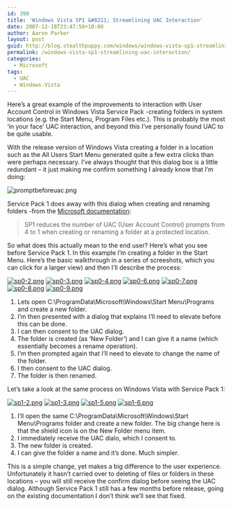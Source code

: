 ```yaml
---
id: 390
title: 'Windows Vista SP1 &#8211; Streamlining UAC Interaction'
date: 2007-12-18T23:47:50+10:00
author: Aaron Parker
layout: post
guid: http://blog.stealthpuppy.com/windows/windows-vista-sp1-streamlining-uac-interaction
permalink: /windows-vista-sp1-streamlining-uac-interaction/
categories:
  - Microsoft
tags:
  - UAC
  - Windows-Vista
---
```

Here&#8217;s a great example of the improvements to interaction with User Account Control in Windows Vista Service Pack -creating folders in system locations (e.g. the Start Menu, Program Files etc.). This is probably the most &#8216;in your face&#8217; UAC interaction, and beyond this I&#8217;ve personally found UAC to be quite usable.

With the release version of Windows Vista creating a folder in a location such as the All Users Start Menu generated quite a few extra clicks than were perhaps necessary. I&#8217;ve always thought that this dialog box is a little redundant &#8211; it just making me confirm something I already know that I&#8217;m doing:

![promptbeforeuac.png](http://stealthpuppy.com/wp-content/uploads/2007/12/promptbeforeuac.png) 

Service Pack 1 does away with this dialog when creating and renaming folders -from the [Microsoft documentation](http://technet2.microsoft.com/WindowsVista/en/library/005f921e-f706-401e-abb5-eec42ea0a03e1033.mspx?mfr=true):

> SP1 reduces the number of UAC (User Account Control) prompts from 4 to 1 when creating or renaming a folder at a protected location.

So what does this actually mean to the end user? Here&#8217;s what you see before Service Pack 1. In this example I&#8217;m creating a folder in the Start Menu. Here&#8217;s the basic walkthrough in a series of screeshots, which you can click for a larger view) and then I&#8217;ll describe the process:

[![sp0-2.png](http://stealthpuppy.com/wp-content/uploads/2007/12/sp0-2.thumbnail.png)](http://stealthpuppy.com/wp-content/uploads/2007/12/sp0-2.png "sp0-2.png") [![sp0-3.png](http://stealthpuppy.com/wp-content/uploads/2007/12/sp0-3.thumbnail.png)](http://stealthpuppy.com/wp-content/uploads/2007/12/sp0-3.png "sp0-3.png") [![sp0-4.png](http://stealthpuppy.com/wp-content/uploads/2007/12/sp0-4.thumbnail.png)](http://stealthpuppy.com/wp-content/uploads/2007/12/sp0-4.png "sp0-4.png") [![sp0-6.png](http://stealthpuppy.com/wp-content/uploads/2007/12/sp0-6.thumbnail.png)](http://stealthpuppy.com/wp-content/uploads/2007/12/sp0-6.png "sp0-6.png") [![sp0-7.png](http://stealthpuppy.com/wp-content/uploads/2007/12/sp0-7.thumbnail.png)](http://stealthpuppy.com/wp-content/uploads/2007/12/sp0-7.png "sp0-7.png") [![sp0-8.png](http://stealthpuppy.com/wp-content/uploads/2007/12/sp0-8.thumbnail.png)](http://stealthpuppy.com/wp-content/uploads/2007/12/sp0-8.png "sp0-8.png") [![sp0-9.png](http://stealthpuppy.com/wp-content/uploads/2007/12/sp0-9.thumbnail.png)](http://stealthpuppy.com/wp-content/uploads/2007/12/sp0-9.png "sp0-9.png")

  1. Lets open C:\ProgramData\Microsoft\Windows\Start Menu\Programs and create a new folder.
  2. I&#8217;m then presented with a dialog that explains I&#8217;ll need to elevate before this can be done.
  3. I can then consent to the UAC dialog.
  4. The folder is created (as &#8216;New Folder&#8217;) and I can give it a name (which essentially becomes a rename operation).
  5. I&#8217;m then prompted again that I&#8217;ll need to elevate to change the name of the folder.
  6. I then consent to the UAC dialog.
  7. The folder is then renamed.

Let&#8217;s take a look at the same process on Windows Vista with Service Pack 1:

[![sp1-2.png](http://stealthpuppy.com/wp-content/uploads/2007/12/sp1-2.thumbnail.png)](http://stealthpuppy.com/wp-content/uploads/2007/12/sp1-2.png "sp1-2.png") [![sp1-3.png](http://stealthpuppy.com/wp-content/uploads/2007/12/sp1-3.thumbnail.png)](http://stealthpuppy.com/wp-content/uploads/2007/12/sp1-3.png "sp1-3.png") [![sp1-5.png](http://stealthpuppy.com/wp-content/uploads/2007/12/sp1-5.thumbnail.png)](http://stealthpuppy.com/wp-content/uploads/2007/12/sp1-5.png "sp1-5.png") [![sp1-6.png](http://stealthpuppy.com/wp-content/uploads/2007/12/sp1-6.thumbnail.png)](http://stealthpuppy.com/wp-content/uploads/2007/12/sp1-6.png "sp1-6.png")

  1. I&#8217;ll open the same C:\ProgramData\Microsoft\Windows\Start Menu\Programs folder and create a new folder. The big change here is that the shield icon is on the New Folder menu item.
  2. I immediately receive the UAC dialo, which I consent to.
  3. The new folder is created.
  4. I can give the folder a name and it&#8217;s done. Much simpler.

This is a simple change, yet makes a big difference to the user experience. Unfortunately it hasn&#8217;t carried over to deleting of files or folders in these locations &#8211; you will still receive the confirm dialog before seeing the UAC dialog. Although Service Pack 1 still has a few months before release, going on the existing documentation I don&#8217;t think we&#8217;ll see that fixed.